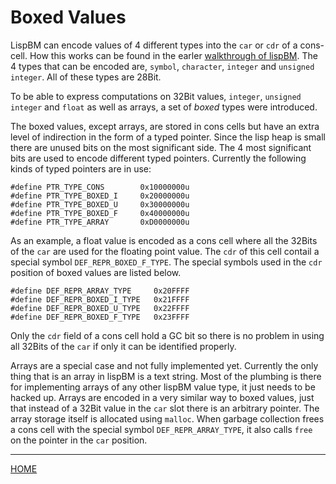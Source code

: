 

# Boxed Values

LispBM can encode values of 4 different types into the `car` or `cdr`
of a cons-cell. How this works can be found in the earler [walkthrough
of lispBM](../lispbm_current_status/index.html). The 4 types that can
be encoded are, `symbol`, `character`, `integer` and `unsigned
integer`. All of these types are 28Bit.

To be able to express computations on 32Bit values, `integer`,
`unsigned integer` and `float` as well as arrays, a set of *boxed*
types were introduced.

The boxed values, except arrays, are stored in cons cells but have an
extra level of indirection in the form of a typed pointer. Since the
lisp heap is small there are unused bits on the most significant side.
The 4 most significant bits are used to encode different typed pointers.
Currently the following kinds of typed pointers are in use:

```
#define PTR_TYPE_CONS        0x10000000u
#define PTR_TYPE_BOXED_I     0x20000000u
#define PTR_TYPE_BOXED_U     0x30000000u
#define PTR_TYPE_BOXED_F     0x40000000u
#define PTR_TYPE_ARRAY       0xD0000000u
```

As an example, a float value is encoded as a cons cell where all the
32Bits of the `car` are used for the floating point value. The `cdr`
of this cell contail a special symbol `DEF_REPR_BOXED_F_TYPE`. The
special symbols used in the `cdr` position of boxed values are listed
below. 

```
#define DEF_REPR_ARRAY_TYPE     0x20FFFF
#define DEF_REPR_BOXED_I_TYPE   0x21FFFF
#define DEF_REPR_BOXED_U_TYPE   0x22FFFF
#define DEF_REPR_BOXED_F_TYPE   0x23FFFF
```

Only the `cdr` field of a cons cell hold a GC bit so there is no
problem in using all 32Bits of the `car` if only it can be identified
properly.

Arrays are a special case and not fully implemented yet. Currently the
only thing that is an array in lispBM is a text string. Most of the
plumbing is there for implementing arrays of any other lispBM value
type, it just needs to be hacked up. Arrays are encoded in a very
similar way to boxed values, just that instead of a 32Bit value in the
`car` slot there is an arbitrary pointer. The array storage itself is
allocated using `malloc`. When garbage collection frees a cons cell
with the special symbol `DEF_REPR_ARRAY_TYPE`, it also calls `free` on
the pointer in the `car` position.

<script async src="https://pagead2.googlesyndication.com/pagead/js/adsbygoogle.js"></script>
<!-- horizontal unit -->
<ins class="adsbygoogle"
     style="display:block"
     data-ad-client="ca-pub-6663189426712847"
     data-ad-slot="2225439322"
     data-ad-format="auto"
     data-full-width-responsive="true"></ins>
<script>
     (adsbygoogle = window.adsbygoogle || []).push({});
</script>
___

[HOME](https://svenssonjoel.github.io)
